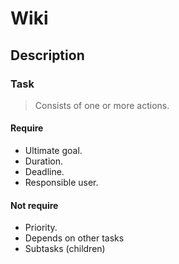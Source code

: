 # Wiki


## Description

### Task

> Consists of one or more actions.

#### Require
- Ultimate goal.
- Duration.
- Deadline.
- Responsible user.

#### Not require
- Priority.
- Depends on other tasks
- Subtasks (children)
